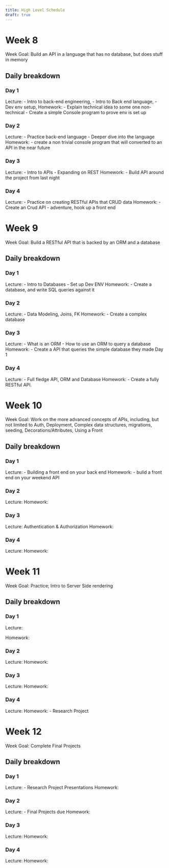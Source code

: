 ```yaml
--- 
title: High Level Schedule
draft: true
--- 
```


# Week 8

Week Goal: Build an API in a language that has no database, but does stuff in memory

## Daily breakdown

### Day 1
Lecture: 
    - Intro to back-end engineering, 
    - Intro to Back end language, 
    - Dev env setup, 
Homework:
    - Explain technical idea to some one non-technical
    - Create a simple Console program to prove env is set up
### Day 2
Lecture: 
    - Practice back-end language
    - Deeper dive into the language
Homework:
    - create a non trivial console program that will converted to an API in the near future
### Day 3
Lecture: 
    - Intro to APIs
    - Expanding on REST
Homework:
    - Build API around the project from last night
### Day 4
Lecture: 
    - Practice on creating RESTful APIs  that CRUD data
Homework:
    - Create an Crud API
        - adventure, hook up a front end 


# Week 9

Week Goal: Build a RESTful API that is backed by an ORM and a database


## Daily breakdown

### Day 1
Lecture: 
    - Intro to Databases
    - Set up Dev ENV
Homework:
    - Create a database, and write SQL queries against it
### Day 2
Lecture: 
    - Data Modeling, Joins, FK
Homework:
    - Create a complex database
### Day 3
Lecture: 
    - What is an ORM
    - How to use an ORM to query a database 
Homework:
    - Create a API that queries the simple database they made Day 1
### Day 4
Lecture: 
    - Full fledge API, ORM and Database
Homework:
    - Create a fully RESTful API. 


# Week 10

Week Goal: Work on the more advanced concepts of APIs, including, but not limited to Auth, Deployment, Complex data structures, migrations, seeding, Decorations/Attributes, Using a Front


## Daily breakdown

### Day 1
Lecture: 
    - Building a front end on your back end
Homework:
    - bulid a front end on your weekend API
### Day 2
Lecture: 
Homework:
### Day 3
Lecture:  Authentication & Authorization 
Homework:
### Day 4
Lecture: 
Homework:


# Week 11

Week Goal: Practice; Intro to Server Side rendering

## Daily breakdown

### Day 1
Lecture: 
    
Homework:
### Day 2
Lecture: 
Homework:
### Day 3
Lecture: 
Homework:
### Day 4
Lecture: 
Homework:
     - Research Project


# Week 12

Week Goal: Complete Final Projects

## Daily breakdown

### Day 1
Lecture: 
    - Research Project Presentations
Homework:
### Day 2
Lecture: 
    - Final Projects due
Homework: 
### Day 3
Lecture: 
Homework:
### Day 4
Lecture: 
Homework:


